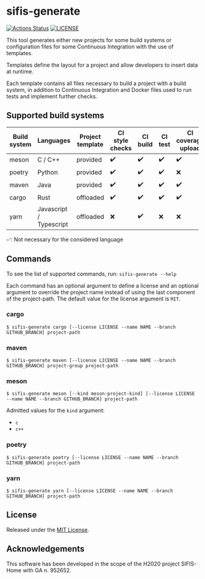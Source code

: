 # sifis-generate

[![Actions Status][actions badge]][actions]
[![LICENSE][license badge]][license]

This tool generates either new projects for some build systems or configuration
files for some Continuous Integration with the use of templates.

Templates define the layout for a project and allow developers to insert data
at runtime.

Each template contains all files necessary to build a project with a build
system, in addition to Continuous Integration and Docker files used to run
tests and implement further checks.

## Supported build systems

| Build system | Languages | Project template | CI style checks | CI build | CI test | CI coverage upload | CI static analysis | CI dynamic analisys | CI license checks |
| - | - | - | - | - | - | - | - | - | - |
| meson | C / C++ | provided | :heavy_check_mark: | :heavy_check_mark: | :heavy_check_mark: |:heavy_check_mark: | :heavy_check_mark: | :heavy_check_mark: | :heavy_check_mark: | :heavy_check_mark: |
| poetry | Python | provided | :heavy_check_mark: | :heavy_check_mark: | :heavy_check_mark: | :x: | :heavy_check_mark: | :white_check_mark: | :heavy_check_mark: |
| maven | Java | provided | :heavy_check_mark: | :heavy_check_mark: | :heavy_check_mark: | :heavy_check_mark: | :heavy_check_mark:  | :white_check_mark: | :heavy_check_mark: |
| cargo | Rust | offloaded | :heavy_check_mark: | :heavy_check_mark: | :heavy_check_mark: | :heavy_check_mark: | :heavy_check_mark: | :heavy_check_mark: | :heavy_check_mark: |
| yarn | Javascript / Typescript| offloaded | :x: | :heavy_check_mark:  | :x: | :x: | :x: | :white_check_mark: | :heavy_check_mark:  |

:white_check_mark:: Not necessary for the considered language

## Commands

To see the list of supported commands, run: `sifis-generate --help`

Each command has an optional argument to define a license and an optional argument to
 override the project name instead of using the last component of the project-path.
 The default value for the license argument is `MIT`.

### cargo

```
$ sifis-generate cargo [--license LICENSE --name NAME --branch GITHUB_BRANCH] project-path
```

### maven

```
$ sifis-generate maven [--license LICENSE --name NAME --branch GITHUB_BRANCH] project-group project-path
```

### meson

```
$ sifis-generate meson [--kind meson-project-kind] [--license LICENSE --name NAME --branch GITHUB_BRANCH] project-path
```

Admitted values for the `kind` argument:

- `c`
- `c++`

### poetry

```
$ sifis-generate poetry [--license LICENSE --name NAME --branch GITHUB_BRANCH] project-path
```

### yarn

```
$ sifis-generate yarn [--license LICENSE --name NAME --branch GITHUB_BRANCH] project-path
```

## License

Released under the [MIT License](LICENSE).

## Acknowledgements

This software has been developed in the scope of the H2020 project SIFIS-Home with GA n. 952652.

<!-- Links -->
[actions]: https://github.com/sifis-home/sifis-generate/actions
[license]: LICENSES/MIT.txt

<!-- Badges -->
[actions badge]: https://github.com/sifis-home/sifis-generate/workflows/sifis-generate/badge.svg
[license badge]: https://img.shields.io/badge/license-MIT-blue.svg
